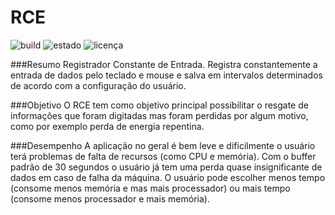 # RCE
![build](https://travis-ci.org/tkpb/RCE.svg) ![estado](https://img.shields.io/badge/state-alpha-red.svg) ![licença](https://img.shields.io/badge/license-GPLv3-blue.svg)

###Resumo
Registrador Constante de Entrada. Registra constantemente a entrada de dados pelo teclado e mouse e salva em intervalos determinados de acordo com a configuração do usuário.

###Objetivo
O RCE tem como objetivo principal possibilitar o resgate de informações que foram digitadas mas foram perdidas por algum motivo, como por exemplo perda de energia repentina.

###Desempenho
A aplicação no geral é bem leve e dificilmente o usuário terá problemas de falta de recursos (como CPU e memória). Com o buffer padrão de 30 segundos o usuário já tem uma perda quase insignificante de dados em caso de falha da máquina. O usuário pode escolher menos tempo (consome menos memória e mas mais processador) ou mais tempo (consome menos processador e mais memória).
